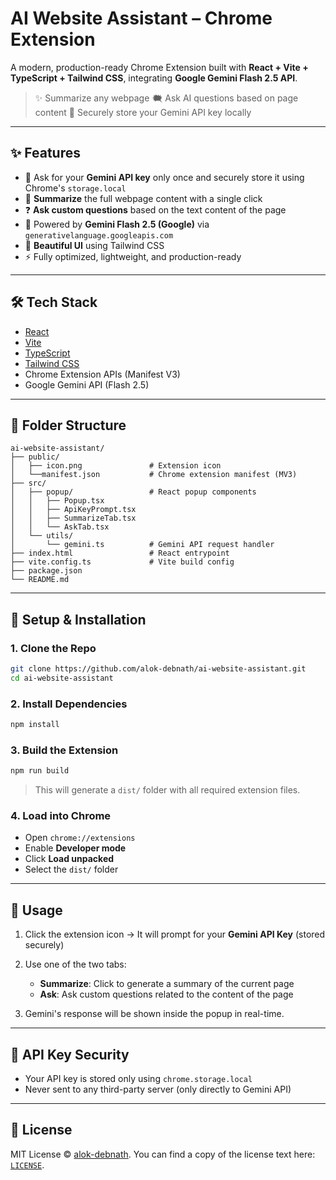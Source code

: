 # AI Website Assistant – Chrome Extension

A modern, production-ready Chrome Extension built with **React + Vite + TypeScript + Tailwind CSS**, integrating **Google Gemini Flash 2.5 API**.

> ✨ Summarize any webpage
> 🗮️ Ask AI questions based on page content
> 🔐 Securely store your Gemini API key locally

---

## ✨ Features

* 🔑 Ask for your **Gemini API key** only once and securely store it using Chrome's `storage.local`
* 📄 **Summarize** the full webpage content with a single click
* ❓ **Ask custom questions** based on the text content of the page
* 🧠 Powered by **Gemini Flash 2.5 (Google)** via `generativelanguage.googleapis.com`
* 💎 **Beautiful UI** using Tailwind CSS
* ⚡️ Fully optimized, lightweight, and production-ready

---

## 🛠️ Tech Stack

* [React](https://react.dev/)
* [Vite](https://vitejs.dev/)
* [TypeScript](https://www.typescriptlang.org/)
* [Tailwind CSS](https://tailwindcss.com/)
* Chrome Extension APIs (Manifest V3)
* Google Gemini API (Flash 2.5)

---

## 📁 Folder Structure

```
ai-website-assistant/
├── public/
│   ├── icon.png               # Extension icon
│   └──manifest.json           # Chrome extension manifest (MV3)
├── src/
│   ├── popup/                 # React popup components
│   │   ├── Popup.tsx
│   │   ├── ApiKeyPrompt.tsx
│   │   ├── SummarizeTab.tsx
│   │   └── AskTab.tsx
│   └── utils/
│       └── gemini.ts          # Gemini API request handler
├── index.html                 # React entrypoint
├── vite.config.ts             # Vite build config
├── package.json
└── README.md
```

---

## 🚀 Setup & Installation

### 1. **Clone the Repo**

```bash
git clone https://github.com/alok-debnath/ai-website-assistant.git
cd ai-website-assistant
```

### 2. **Install Dependencies**

```bash
npm install
```

### 3. **Build the Extension**

```bash
npm run build
```

> This will generate a `dist/` folder with all required extension files.

### 4. **Load into Chrome**

* Open `chrome://extensions`
* Enable **Developer mode**
* Click **Load unpacked**
* Select the `dist/` folder

---

## 🥪 Usage

1. Click the extension icon → It will prompt for your **Gemini API Key** (stored securely)
2. Use one of the two tabs:

   * **Summarize**: Click to generate a summary of the current page
   * **Ask**: Ask custom questions related to the content of the page
3. Gemini's response will be shown inside the popup in real-time.

---

## 🔐 API Key Security

* Your API key is stored only using `chrome.storage.local`
* Never sent to any third-party server (only directly to Gemini API)

<!-- ---

## 🔮 Future Improvements

* ✅ Dark mode support
* ✅ Save prompt/response history
* ✅ Context menu actions (right-click to summarize)
* ✅ Gemini model switching (Flash / Pro) -->

---

## 📄 License

MIT License © [alok-debnath](https://github.com/alok-debnath). You can find a copy of the license text here: [`LICENSE`](LICENSE).
